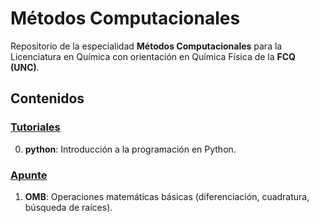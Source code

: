 # Métodos Computacionales

Repositorio de la especialidad **Métodos Computacionales** para la Licenciatura
en Química con orientación en Química Física de la **FCQ (UNC)**.


## Contenidos

### [Tutoriales](https://github.com/fernandezfran/metcomp/tree/main/tutoriales)

0. **python**: Introducción a la programación en Python.


### [Apunte](https://github.com/fernandezfran/metcomp/tree/main/apunte)

1. **OMB**: Operaciones matemáticas básicas (diferenciación, cuadratura, búsqueda 
de raíces).
